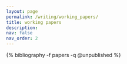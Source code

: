 ```yaml
---
layout: page
permalink: /writing/working_papers/
title: working papers
description:
nav: false
nav_order: 2
---
```

<!-- _pages/publications.md -->
<div class="publications">

  {% bibliography -f papers -q @unpublished %}

</div>
